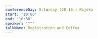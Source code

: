 ```yaml
---
conferenceDay: Saturday (28.10.) Rijeka
start: '10:00'
end: '10:30'
speaker: '""'
talkName: Registration and Coffee
---
```



